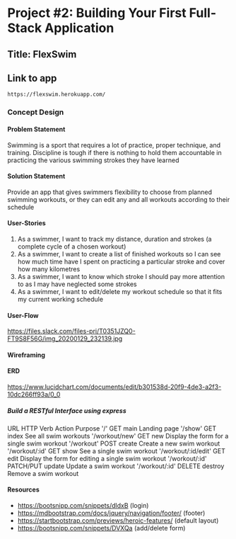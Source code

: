 # Project #2: Building Your First Full-Stack Application

## Title: FlexSwim
## Link to app
```
https://flexswim.herokuapp.com/
```

### Concept Design

#### Problem Statement
Swimming is a sport that requires a lot of practice, proper technique, and training.
Discipline is tough if there is nothing to hold them accountable in practicing the various swimming strokes they have learned

#### Solution Statement
Provide an app that gives swimmers flexibility to choose from planned swimming workouts, or they can edit any and all workouts according to their schedule

#### User-Stories
1. As a swimmer, I want to track my distance, duration and strokes (a complete cycle of a chosen workout)
2. As a swimmer, I want to create a list of finished workouts so I can see how much time have I spent on practicing a particular stroke and cover how many kilometres
3. As a swimmer, I want to know which stroke I should pay more attention to as I may have neglected some strokes
4. As a swimmer, I want to edit/delete my workout schedule so that it fits my current working schedule

#### User-Flow
https://files.slack.com/files-pri/T0351JZQ0-FT9S8F56G/img_20200129_232139.jpg

#### Wireframing

#### ERD
https://www.lucidchart.com/documents/edit/b301538d-20f9-4de3-a2f3-10dc266ff93a/0_0

##### Build a RESTful Interface using express
URL	HTTP Verb	Action	Purpose
'/' GET main Landing page
'/show'	GET	index	See all swim workouts
'/workout/new'	GET	new	Display the form for a single swim workout
'/workout'	POST	create	Create a new swim workout
'/workout/:id'	GET	show	See a single swim workout
'/workout/:id/edit'	GET	edit	Display the form for editing a single swim workout
'/workout/:id'	PATCH/PUT	update	Update a swim workout
'/workout/:id'	DELETE	destroy	Remove a swim workout

#### Resources
- https://bootsnipp.com/snippets/dldxB (login)
- https://mdbootstrap.com/docs/jquery/navigation/footer/ (footer)
- https://startbootstrap.com/previews/heroic-features/ (default layout)
- https://bootsnipp.com/snippets/DVXQa  (add/delete form)
